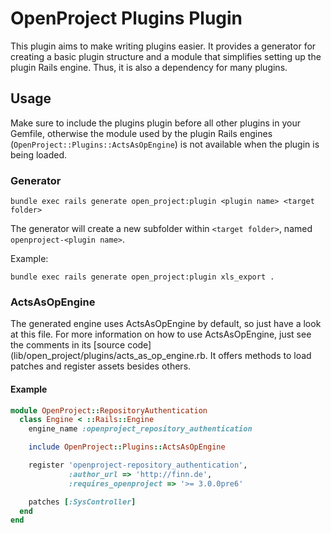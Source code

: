 # OpenProject Plugins Plugin

This plugin aims to make writing plugins easier. It provides a generator for creating a basic plugin structure and a module that simplifies setting up the plugin Rails engine. Thus, it is also a dependency for many plugins.

## Usage

Make sure to include the plugins plugin before all other plugins in your Gemfile, otherwise the module used by the plugin Rails engines (`OpenProject::Plugins::ActsAsOpEngine`) is not available when the plugin is being loaded.

### Generator

    bundle exec rails generate open_project:plugin <plugin name> <target folder>

The generator will create a new subfolder within `<target folder>`, named `openproject-<plugin name>`.

Example:

    bundle exec rails generate open_project:plugin xls_export .

### ActsAsOpEngine

The generated engine uses ActsAsOpEngine by default, so just have a look at this file. For more information on how to use ActsAsOpEngine, just see the comments in its [source code](lib/open_project/plugins/acts_as_op_engine.rb. It offers methods to load patches and register assets besides others.

#### Example
```ruby
module OpenProject::RepositoryAuthentication
  class Engine < ::Rails::Engine
    engine_name :openproject_repository_authentication

    include OpenProject::Plugins::ActsAsOpEngine

    register 'openproject-repository_authentication',
             :author_url => 'http://finn.de',
             :requires_openproject => '>= 3.0.0pre6'

    patches [:SysController]
  end
end
```
